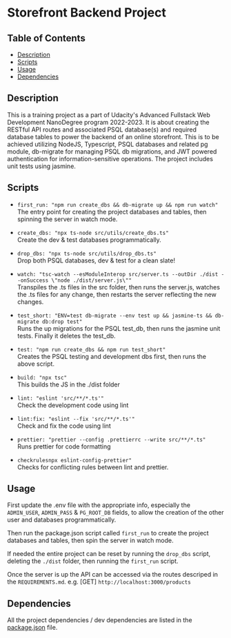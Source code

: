 # Storefront Backend Project


## Table of Contents
* [Description](#Descritpion)
* [Scripts](#Scripts)
* [Usage](#Usage)
* [Dependencies](#Dependencies)


## Description

This is a training project as a part of Udacity's Advanced Fullstack Web Development NanoDegree program 2022-2023.
It is about creating the RESTful API routes and associated PSQL database(s) and required database tables to power the backend of an online storefront. This is to be achieved utilizing NodeJS, Typescript, PSQL databases and related pg module, db-migrate for managing PSQL db migrations, and JWT powered authentication for information-sensitive operations. The project includes unit tests using jasmine.


## Scripts

  - ```first_run: "npm run create_dbs && db-migrate up && npm run watch"```  
  The entry point for creating the project databases and tables, then spinning the server in watch mode.

  - ```create_dbs: "npx ts-node src/utils/create_dbs.ts"```  
  Create the dev & test databases programmatically.

  - ```drop_dbs: "npx ts-node src/utils/drop_dbs.ts"```  
  Drop both PSQL databases, dev & test for a clean slate!

  - ```watch: "tsc-watch --esModuleInterop src/server.ts --outDir ./dist --onSuccess \"node ./dist/server.js\""```   
  Transpiles the .ts files in the src folder, then runs the server.js, watches the .ts files for any change, then restarts the server reflecting the new changes.

  - ```test_short: "ENV=test db-migrate --env test up && jasmine-ts && db-migrate db:drop test"```  
  Runs the up migrations for the PSQL test_db, then runs the jasmine unit tests. Finally it deletes the test_db.

  - ```test: "npm run create_dbs && npm run test_short"```   
  Creates the PSQL testing and development dbs first, then runs the above script.

  - ```build: "npx tsc"```  
  This builds the JS in the ./dist folder

  - ```lint: "eslint 'src/**/*.ts'"```  
  Check the development code using lint 
  
  - ```lint:fix: "eslint --fix 'src/**/*.ts'"```  
  Check and fix the code using lint
  
  - ```prettier: "prettier --config .prettierrc --write src/**/*.ts"```  
  Runs prettier for code formatting
  
  - ```checkrulesnpx eslint-config-prettier"```  
  Checks for conflicting rules between lint and prettier.

## Usage
First update the .env file with the appropriate info, especially the `ADMIN_USER`, `ADMIN_PASS` & `PG_ROOT_DB` fields, to allow the creation of the other user and databases programmatically.

Then run the package.json script called `first_run` to create the project databases and tables, then spin the server in watch mode.

If needed the entire project can be reset by running the `drop_dbs` script, deleting the `./dist` folder, then running the `first_run` script.

Once the server is up the API can be accessed via the routes descriped in the `REQUIREMENTS.md`. e.g. [GET] `http://localhost:3000/products` 

## Dependencies

All the project dependencies / dev dependencies are listed in the [package.json](package.json) file.

